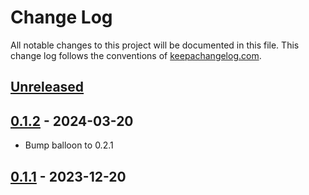 # Change Log
All notable changes to this project will be documented in this file. This change log follows the conventions of [keepachangelog.com](http://keepachangelog.com/).

## [Unreleased]

## [0.1.2] - 2024-03-20
* Bump balloon to 0.2.1

## [0.1.1] - 2023-12-20

[Unreleased]: https://github.com/roboli/lein-balloon/compare/0.1.2...HEAD
[0.1.2]: https://github.com/roboli/lein-balloon/compare/0.1.1..0.1.2
[0.1.1]: https://github.com/roboli/lein-balloon/releases/tag/0.1.1
